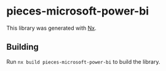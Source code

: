 # pieces-microsoft-power-bi

This library was generated with [Nx](https://nx.dev).

## Building

Run `nx build pieces-microsoft-power-bi` to build the library.
